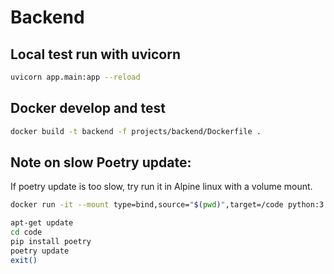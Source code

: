 # Backend

## Local test run with uvicorn
```bash
uvicorn app.main:app --reload
```

## Docker develop and test
```bash
docker build -t backend -f projects/backend/Dockerfile .
```

## Note on slow Poetry update:
If poetry update is too slow, try run it in Alpine linux with a volume mount.

```bash
docker run -it --mount type=bind,source="$(pwd)",target=/code python:3.9 bash
```
```bash
apt-get update
cd code
pip install poetry
poetry update
exit()
```